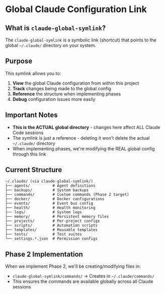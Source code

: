 # Global Claude Configuration Link

## What is `claude-global-symlink`?

The `claude-global-symlink` is a symbolic link (shortcut) that points to the global `~/.claude/` directory on your system.

## Purpose

This symlink allows you to:
1. **View** the global Claude configuration from within this project
2. **Track** changes being made to the global config
3. **Reference** the structure when implementing phases
4. **Debug** configuration issues more easily

## Important Notes

- **This is the ACTUAL global directory** - changes here affect ALL Claude Code sessions
- The symlink is just a reference - deleting it won't delete the actual `~/.claude/` directory
- When implementing phases, we're modifying the REAL global config through this link

## Current Structure

```
~/.claude/ (via claude-global-symlink/)
├── agents/          # Agent definitions
├── backups/         # System backups
├── commands/        # Custom commands (Phase 2 target)
├── docker/          # Docker configurations
├── events/          # Event bus config
├── health/          # Health monitoring
├── logs/            # System logs
├── memory/          # Persistent memory files
├── projects/        # Per-project configs
├── scripts/         # Automation scripts
├── templates/       # Reusable templates
├── tests/           # Test suites
└── settings.*.json  # Permission configs
```

## Phase 2 Implementation

When we implement Phase 2, we'll be creating/modifying files in:
- `claude-global-symlink/commands/` → Creates in `~/.claude/commands/`
- This ensures the commands are available globally across all Claude sessions